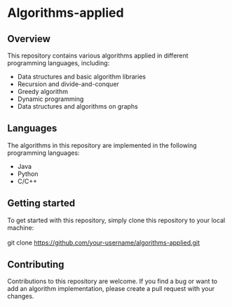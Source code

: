 # Algorithms-applied
## Overview
This repository contains various algorithms applied in different programming languages, including:
- Data structures and basic algorithm libraries
- Recursion and divide-and-conquer
- Greedy algorithm
- Dynamic programming
- Data structures and algorithms on graphs
## Languages
The algorithms in this repository are implemented in the following programming languages:
- Java
- Python
- C/C++
## Getting started
To get started with this repository, simply clone this repository to your local machine:<br><br>
git clone https://github.com/your-username/algorithms-applied.git

## Contributing
Contributions to this repository are welcome. If you find a bug or want to add an algorithm implementation, please create a pull request with your changes.
